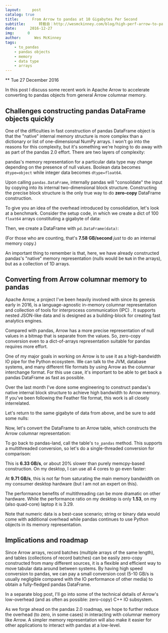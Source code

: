 ```yaml
---
layout:     post
catalog: true
title:      From Arrow to pandas at 10 Gigabytes Per Second
subtitle:      转载自：http://wesmckinney.com/blog/high-perf-arrow-to-pandas/
date:      2016-12-27
img:      0
author:      Wes McKinney
tags:
    - to_pandas
    - pandas objects
    - memory
    - data type
    - arrays
---
```






** Tue 27 December 2016

 

In this post I discuss some recent work in Apache Arrow to accelerate
converting to pandas objects from general Arrow columnar memory.

## Challenges constructing pandas DataFrame objects quickly

One of the difficulties in fast construction of pandas DataFrame object is that
the "native" internal memory structure is more complex than a dictionary or
list of one-dimensional NumPy arrays. I won't go into the reasons for this
complexity, but it's something we're hoping to do away with as part of the
pandas 2.0 effort. There are two layers of complexity:


pandas's memory representation for a particular data type may change
 depending on the presence of null values. Boolean data becomes `dtype=object`
 while integer data becomes `dtype=float64`.


Upon calling `pandas.DataFrame`, internally pandas will "consolidate" the
 input by copying into its internal two-dimensional block
 structure. Constructing the precise block structure is the only true way to
 do **zero-copy** DataFrame construction.


To give you an idea of the overhead introduced by consolidation, let's look at
a benchmark. Consider the setup code, in which we create a dict of 100
`float64` arrays constituting a gigabyte of data:

Then, we create a DataFrame with `pd.DataFrame(data)`:

(For those who are counting, that's **7.58 GB/second** *just* to do an internal
memory copy.)

An important thing to remember is that, here, we have already constructed
pandas's "native" memory representation (nulls would be `NaN` in the arrays),
but as a collection of 1D arrays.

## Converting from Arrow columnar memory to pandas

Apache Arrow, a project I've been heavily involved with since its genesis
early in 2016, is a language-agnostic in-memory columnar representation and
collection of tools for interprocess communication (IPC) . It supports nested
JSON-like data and is designed as a building-block for creating fast analytics
engines.

Compared with pandas, Arrow has a more precise representation of null values in
a bitmap that is separate from the values. So, zero-copy conversion even to a
dict-of-arrays representation suitable for pandas requires more effort.

One of my major goals in working on Arrow is to use it as a high-bandwidth IO
pipe for the Python ecosystem. We can talk to the JVM, database systems, and
many different file formats by using Arrow as the columnar interchange
format. For this use case, it's important to be able to get back a pandas
DataFrame as fast as possible.

Over the last month I've done some engineering to construct pandas's native
internal block structure to achieve high bandwidth to Arrow memory. If you've
been following the Feather file format, this work is all closely
interrelated.

Let's return to the same gigabyte of data from above, and be sure to add some
nulls:

Now, let's convert the DataFrame to an Arrow table, which constructs the Arrow
columnar representation:

To go back to pandas-land, call the table's `to_pandas` method. This supports a
multithreaded conversion, so let's do a single-threaded conversion for
comparison:

This is **6.33 GB/s**, or about 20% slower than purely memcpy-based
construction. On my desktop, I can use all 4 cores to go even faster:

At **9.71 GB/s**, this is not far from saturating the main memory bandwidth on
my consumer desktop hardware (but I am not an expert on this).

The performance benefits of multithreading can be more dramatic on other
hardware. While the performance ratio on my desktop is only **1.53**, on my
(also quad-core) laptop it is 3.29.

> 
Note that numeric data is a best-case scenario; string or binary data would
come with additional overhead while pandas continues to use Python objects in
its memory representation.


## Implications and roadmap

Since Arrow arrays, record batches (multiple arrays of the same length), and
tables (collections of record batches) can be easily zero-copy constructed from
many different sources, it is a flexible and efficient way to move tabular data
around between systems. By having high speed conversion to pandas, we can pay a
small conversion cost (5-10 GB/s is usually negligible compared with the IO
performance of other media) to obtain a fully-fledged pandas DataFrame.

In a separate blog post, I'll go into some of the technical details of Arrow's
low-overhead (and as often as possible: zero-copy) C++ IO subsystem.

As we forge ahead on the pandas 2.0 roadmap, we hope to further reduce the
overhead (to zero, in some cases) in interacting with columnar memory like
Arrow. A simpler memory representation will also make it easier for other
applications to interact with pandas at a low-level.
